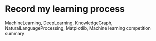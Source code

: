 # Record my learning process
MachineLearning,
DeepLearning,
KnowledgeGraph,
NaturalLanguageProcessing,
Matplotlib,
Machine learning competition summary

